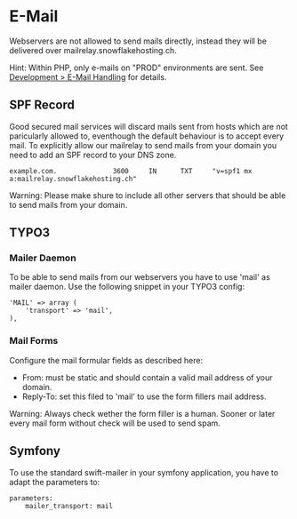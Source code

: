 # E-Mail

Webservers are not allowed to send mails directly, instead they will be delivered over mailrelay.snowflakehosting.ch.

Hint: Within PHP, only e-mails on "PROD" environments are sent. See [Development > E-Mail Handling](/development/email.md) for details.

## SPF Record

Good secured mail services will discard mails sent from hosts which are not paricularly allowed to, eventhough the default behaviour is to accept every mail. To explicitly allow our mailrelay to send mails from your domain you need to add an SPF record to your DNS zone.

```
example.com.              3600     IN      TXT     "v=spf1 mx a:mailrelay.snowflakehosting.ch"
```

Warning: Please make shure to include all other servers that should be able to send mails from your domain.

## TYPO3

### Mailer Daemon
To be able to send mails from our webservers you have to use 'mail' as mailer daemon. Use the following snippet in your TYPO3 config:

```
'MAIL' => array (
	'transport' => 'mail',
),
```

### Mail Forms

Configure the mail formular fields as described here:

* From: must be static and should contain a valid mail address of your domain.
* Reply-To: set this filed to 'mail' to use the form fillers mail address.

Warning: Always check wether the form filler is a human. Sooner or later every mail form without check will be used to send spam.

## Symfony
To use the standard swift-mailer in your symfony application, you have to adapt the parameters to:
```
parameters:
    mailer_transport: mail
```
